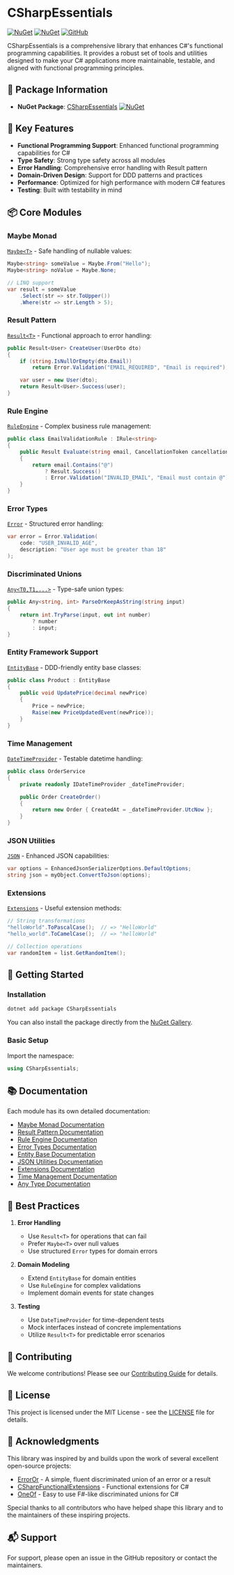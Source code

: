 # CSharpEssentials

[![NuGet](https://img.shields.io/nuget/v/CSharpEssentials.svg)](https://www.nuget.org/packages/CSharpEssentials) [![NuGet](https://img.shields.io/nuget/dt/CSharpEssentials.svg)](https://www.nuget.org/packages/CSharpEssentials) [![GitHub](https://img.shields.io/github/stars/senrecep/CSharpEssentials.svg)](https://github.com/senrecep/CSharpEssentials)

CSharpEssentials is a comprehensive library that enhances C#'s functional programming capabilities. It provides a robust set of tools and utilities designed to make your C# applications more maintainable, testable, and aligned with functional programming principles.

## 🌟 Package Information

- **NuGet Package**: [CSharpEssentials](https://www.nuget.org/packages/CSharpEssentials) [![NuGet](https://img.shields.io/nuget/v/CSharpEssentials.svg)](https://www.nuget.org/packages/CSharpEssentials)

## 🌟 Key Features

- **Functional Programming Support**: Enhanced functional programming capabilities for C#
- **Type Safety**: Strong type safety across all modules
- **Error Handling**: Comprehensive error handling with Result pattern
- **Domain-Driven Design**: Support for DDD patterns and practices
- **Performance**: Optimized for high performance with modern C# features
- **Testing**: Built with testability in mind

## 📦 Core Modules

### Maybe Monad

[`Maybe<T>`](Monad/Readme.MD) - Safe handling of nullable values:

```csharp
Maybe<string> someValue = Maybe.From("Hello");
Maybe<string> noValue = Maybe.None;

// LINQ support
var result = someValue
    .Select(str => str.ToUpper())
    .Where(str => str.Length > 5);
```

### Result Pattern

[`Result<T>`](Results/Readme.MD) - Functional approach to error handling:

```csharp
public Result<User> CreateUser(UserDto dto)
{
    if (string.IsNullOrEmpty(dto.Email))
        return Error.Validation("EMAIL_REQUIRED", "Email is required");

    var user = new User(dto);
    return Result<User>.Success(user);
}
```

### Rule Engine

[`RuleEngine`](Rules/Readme.MD) - Complex business rule management:

```csharp
public class EmailValidationRule : IRule<string>
{
    public Result Evaluate(string email, CancellationToken cancellationToken = default)
    {
        return email.Contains("@")
            ? Result.Success()
            : Error.Validation("INVALID_EMAIL", "Email must contain @");
    }
}
```

### Error Types

[`Error`](Errors/Readme.MD) - Structured error handling:

```csharp
var error = Error.Validation(
    code: "USER_INVALID_AGE",
    description: "User age must be greater than 18"
);
```

### Discriminated Unions

[`Any<T0,T1,...>`](Any/Readme.MD) - Type-safe union types:

```csharp
public Any<string, int> ParseOrKeepAsString(string input)
{
    return int.TryParse(input, out int number)
        ? number
        : input;
}
```

### Entity Framework Support

[`EntityBase`](Entity/Readme.MD) - DDD-friendly entity base classes:

```csharp
public class Product : EntityBase
{
    public void UpdatePrice(decimal newPrice)
    {
        Price = newPrice;
        Raise(new PriceUpdatedEvent(newPrice));
    }
}
```

### Time Management

[`DateTimeProvider`](Time/Readme.MD) - Testable datetime handling:

```csharp
public class OrderService
{
    private readonly IDateTimeProvider _dateTimeProvider;

    public Order CreateOrder()
    {
        return new Order { CreatedAt = _dateTimeProvider.UtcNow };
    }
}
```

### JSON Utilities

[`JSON`](Json/Readme.MD) - Enhanced JSON capabilities:

```csharp
var options = EnhancedJsonSerializerOptions.DefaultOptions;
string json = myObject.ConvertToJson(options);
```

### Extensions

[`Extensions`](Extensions/Readme.MD) - Useful extension methods:

```csharp
// String transformations
"helloWorld".ToPascalCase();  // => "HelloWorld"
"hello_world".ToCamelCase();  // => "helloWorld"

// Collection operations
var randomItem = list.GetRandomItem();
```

## 🚀 Getting Started

### Installation

```bash
dotnet add package CSharpEssentials
```

You can also install the package directly from the [NuGet Gallery](https://www.nuget.org/packages/CSharpEssentials).

### Basic Setup

Import the namespace:

```csharp
using CSharpEssentials;
```

## 📚 Documentation

Each module has its own detailed documentation:

- [Maybe Monad Documentation](Monad/Readme.MD)
- [Result Pattern Documentation](Results/Readme.MD)
- [Rule Engine Documentation](Rules/Readme.MD)
- [Error Types Documentation](Errors/Readme.MD)
- [Entity Base Documentation](Entity/Readme.MD)
- [JSON Utilities Documentation](Json/Readme.MD)
- [Extensions Documentation](Extensions/Readme.MD)
- [Time Management Documentation](Time/Readme.MD)
- [Any Type Documentation](Any/Readme.MD)

## 🔧 Best Practices

1. **Error Handling**

   - Use `Result<T>` for operations that can fail
   - Prefer `Maybe<T>` over null values
   - Use structured `Error` types for domain errors

2. **Domain Modeling**

   - Extend `EntityBase` for domain entities
   - Use `RuleEngine` for complex validations
   - Implement domain events for state changes

3. **Testing**
   - Use `DateTimeProvider` for time-dependent tests
   - Mock interfaces instead of concrete implementations
   - Utilize `Result<T>` for predictable error scenarios

## 🤝 Contributing

We welcome contributions! Please see our [Contributing Guide](CONTRIBUTING.md) for details.

## 📄 License

This project is licensed under the MIT License - see the [LICENSE](LICENSE) file for details.

## 🙏 Acknowledgments

This library was inspired by and builds upon the work of several excellent open-source projects:

- [ErrorOr](https://github.com/amantinband/error-or) - A simple, fluent discriminated union of an error or a result
- [CSharpFunctionalExtensions](https://github.com/vkhorikov/CSharpFunctionalExtensions) - Functional extensions for C#
- [OneOf](https://github.com/mcintyre321/OneOf) - Easy to use F#-like discriminated unions for C#

Special thanks to all contributors who have helped shape this library and to the maintainers of these inspiring projects.

## 📬 Support

For support, please open an issue in the GitHub repository or contact the maintainers.
